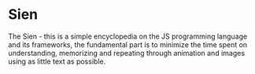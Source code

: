 # Sien
The Sien - this is a simple encyclopedia on the JS programming language and its frameworks, the fundamental part is to minimize the time spent on understanding, memorizing and repeating through animation and images using as little text as possible.

